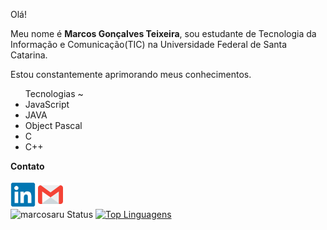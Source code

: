 Olá!

Meu nome é <strong>Marcos Gonçalves Teixeira</strong>, sou estudante de Tecnologia da Informação e Comunicação(TIC) na Universidade Federal de Santa Catarina.

Estou constantemente aprimorando meus conhecimentos.

<ul>Tecnologias ~
<li>JavaScript</li>
<li>JAVA</li>
<li>Object Pascal</li>
<li>C</li>
<li>C++</li>
</ul>

<strong>Contato</strong><br><br>
<a href="https://www.linkedin.com/in/marcos-aru/"> <img src="https://github.com/devicons/devicon/blob/master/icons/linkedin/linkedin-original.svg" width="40" height="40"></a>
<a href="mailto:marcosaru86@gmail.com"> <img src="https://github.com/marcosaru/marcosaru/blob/main/gmail_888853.png" width="40" height="40"></a><br>
![marcosaru Status](https://github-readme-stats.vercel.app/api?username=marcosaru&show_icons=true&theme=radical)
[![Top Linguagens](https://github-readme-stats.vercel.app/api/top-langs/?username=marcosaru&layout=compact&theme=radical)](https://github.com/anuraghazra/github-readme-stats) 
